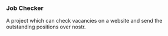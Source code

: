 ### Job Checker

A project which can check vacancies on a website and send the outstanding positions over nostr.